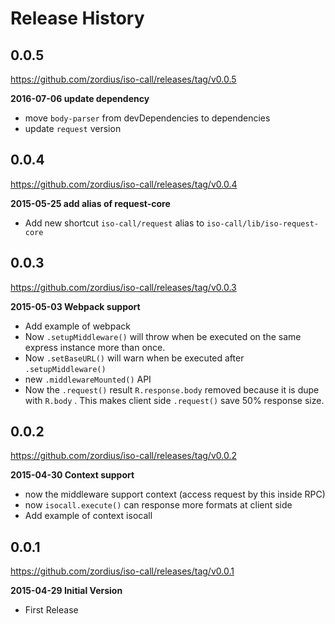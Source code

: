 Release History
===============

0.0.5
-----
https://github.com/zordius/iso-call/releases/tag/v0.0.5

**2016-07-06 update dependency**

* move `body-parser` from devDependencies to dependencies
* update `request` version

0.0.4
-----
https://github.com/zordius/iso-call/releases/tag/v0.0.4

**2015-05-25 add alias of request-core**

* Add new shortcut `iso-call/request` alias to `iso-call/lib/iso-request-core`

0.0.3
-----
https://github.com/zordius/iso-call/releases/tag/v0.0.3

**2015-05-03 Webpack support**

* Add example of webpack
* Now `.setupMiddleware()` will throw when be executed on the same express instance more than once.
* Now `.setBaseURL()` will warn when be executed after `.setupMiddleware()`
* new `.middlewareMounted()` API
* Now the `.request()` result `R.response.body` removed because it is dupe with `R.body` . This makes client side `.request()` save 50% response size.

0.0.2
-----
https://github.com/zordius/iso-call/releases/tag/v0.0.2

**2015-04-30 Context support**

* now the middleware support context (access request by this inside RPC)
* now `isocall.execute()` can response more formats at client side
* Add example of context isocall

0.0.1
-----
https://github.com/zordius/iso-call/releases/tag/v0.0.1

**2015-04-29 Initial Version**

* First Release
